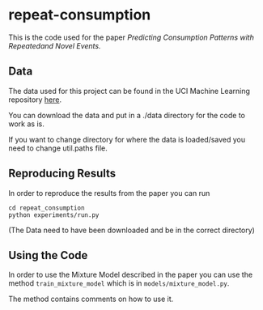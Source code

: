 # repeat-consumption
This is the code used for the paper *Predicting Consumption Patterns with Repeatedand Novel Events.*

## Data
The data used for this project can be found in the UCI Machine Learning repository [here](https://archive.ics.uci.edu/ml/datasets/Repeat+Consumption+Matrices). 
 
You can download the data and put in a ./data directory for the code to work as is.

If you want to change directory for where the data is loaded/saved you need to change util.paths file.

## Reproducing Results
In order to reproduce the results from the paper you can run 

~~~~
cd repeat_consumption
python experiments/run.py
~~~~

(The Data need to have been downloaded and be in the correct directory)


## Using the Code
In order to use the Mixture Model described in the paper you can use the method 
`train_mixture_model` which is in `models/mixture_model.py`. 

The method contains comments on how to use it.

